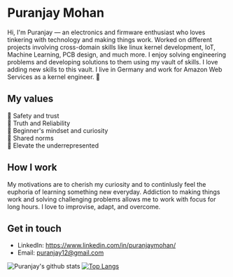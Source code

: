# Puranjay Mohan
Hi, I'm Puranjay — an electronics and firmware enthusiast who loves tinkering with technology and making things work. Worked on different projects involving cross-domain skills like linux kernel development, IoT, Machine Learning, PCB design, and much more. I enjoy solving engineering problems and developing solutions to them using my vault of skills. I love adding new skills to this vault. I live in Germany and work for Amazon Web Services as a kernel engineer. 🚀

## My values
💖 Safety and trust<br>
🌟 Truth and Reliability<br>
🍏 Beginner's mindset and curiosity<br>
🙌 Shared norms<br>
🚀 Elevate the underrepresented

## How I work
My motivations are to cherish my curiosity and to continlusly feel the euphoria of learning something new everyday. Addiction to making things work and solving challenging problems allows me to work with focus for long hours. I love to improvise, adapt, and overcome.

## Get in touch
- LinkedIn: https://www.linkedin.com/in/puranjaymohan/
- Email: puranjay12@gmail.com

![Puranjay's github stats](https://github-readme-stats.vercel.app/api?username=puranjaymohan&show_icons=true&theme=dark)
[![Top Langs](https://github-readme-stats.vercel.app/api/top-langs/?username=puranjaymohan&layout=compact&theme=dark)](https://github.com/puranjaymohan)
